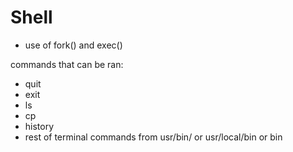 # Shell

- use of fork() and exec()

commands that can be ran:

- quit
- exit
- ls
- cp
- history
- rest of terminal commands from usr/bin/ or usr/local/bin or bin
